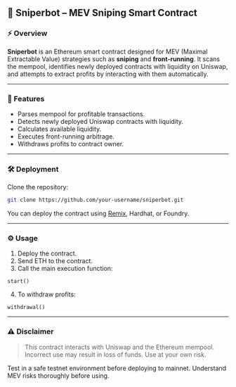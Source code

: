 ## 🧠 Sniperbot – MEV Sniping Smart Contract

### ⚡ Overview

**Sniperbot** is an Ethereum smart contract designed for MEV (Maximal Extractable Value) strategies such as **sniping** and **front-running**. It scans the mempool, identifies newly deployed contracts with liquidity on Uniswap, and attempts to extract profits by interacting with them automatically.

---

### 🚀 Features

* Parses mempool for profitable transactions.
* Detects newly deployed Uniswap contracts with liquidity.
* Calculates available liquidity.
* Executes front-running arbitrage.
* Withdraws profits to contract owner.

---

### 🛠️ Deployment

Clone the repository:

```bash
git clone https://github.com/your-username/sniperbot.git
```

You can deploy the contract using [Remix](https://remix.ethereum.org), Hardhat, or Foundry.

---

### ⚙️ Usage

1. Deploy the contract.
2. Send ETH to the contract.
3. Call the main execution function:

```solidity
start()
```

4. To withdraw profits:

```solidity
withdrawal()
```

---

### ⚠️ Disclaimer

> This contract interacts with Uniswap and the Ethereum mempool. Incorrect use may result in loss of funds. Use at your own risk.

Test in a safe testnet environment before deploying to mainnet. Understand MEV risks thoroughly before using.
